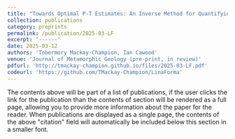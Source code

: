 ```yaml
---
title: "Towards Optimal P-T Estimates: An Inverse Method for Quantifying P-T Conditions and Uncertainty in Phase Equilibrium Modelling"
collection: publications
category: preprints
permalink: /publication/2025-03-LF
excerpt: '------'
date: 2025-03-12
authors: 'Tobermory Mackay-Champion, Ian Cawood'
venue: 'Journal of Metamorphic Geology (pre-print, in review)'
pdfurl: 'http://tmackay-champion.github.io/files/2025-03-LF.pdf'
codeurl: 'https://github.com/TMackay-Champion/LinaForma'
---
```


The contents above will be part of a list of publications, if the user clicks the link for the publication than the contents of section will be rendered as a full page, allowing you to provide more information about the paper for the reader. When publications are displayed as a single page, the contents of the above "citation" field will automatically be included below this section in a smaller font.
